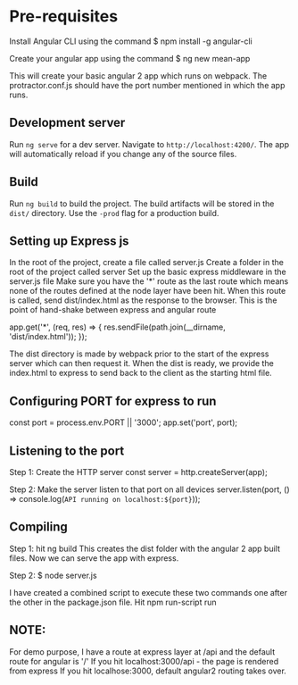 # Pre-requisites

Install Angular CLI using the command
$ npm install -g angular-cli

Create your angular app using the command
$ ng new mean-app

This will create your basic angular 2 app which runs on webpack. The protractor.conf.js should have the port number mentioned in which the
app runs.


## Development server
Run `ng serve` for a dev server. Navigate to `http://localhost:4200/`. The app will automatically reload if you change any of the source files.

## Build

Run `ng build` to build the project. The build artifacts will be stored in the `dist/` directory. Use the `-prod` flag for a production build.

## Setting up Express js

In the root of the project, create a file called server.js
Create a folder in the root of the project called server
Set up the basic express middleware in the server.js file
Make sure you have the '*' route as the last route which means none of the routes defined at the node layer have been hit. 
When this route is called, send dist/index.html as the response to the browser.
This is the point of hand-shake between express and angular route

app.get('*', (req, res) => {
  res.sendFile(path.join(__dirname, 'dist/index.html'));
});

The dist directory is made by webpack prior to the start of the express server which can then request it.
When the dist is ready, we provide the index.html to express to send back to the client as the starting html file.

## Configuring PORT for express to run

const port = process.env.PORT || '3000';
app.set('port', port);

## Listening to the port

Step 1: Create the HTTP server
const server = http.createServer(app);

Step 2: Make the server listen to that port on all devices
server.listen(port, () => console.log(`API running on localhost:${port}`));

## Compiling

Step 1: hit ng build
This creates the dist folder with the angular 2 app built files. Now we can serve the app with express.

Step 2: $ node server.js

I have created a combined script to execute these two commands one after the other in the package.json file.
Hit npm run-script run

## NOTE:

For demo purpose, I have a route at express layer at /api and the default route for angular is '/'
If you hit localhost:3000/api - the page is rendered from express
If you hit localhose:3000, default angular2 routing takes over.
